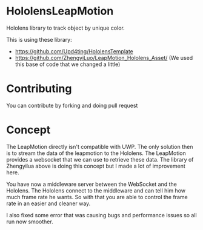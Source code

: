 # HololensLeapMotion
Hololens library to track object by unique color. 

This is using these library:

-	https://github.com/Upd4ting/HololensTemplate
- https://github.com/ZhengyiLuo/LeapMotion_Hololens_Asset/ (We used this base of code that we changed a little)

# Contributing

You can contribute by forking and doing pull request

# Concept 

The LeapMotion directly isn't compatible with UWP. The only solution then is to stream the data of the leapmotion to the Hololens.
The LeapMotion provides a websocket that we can use to retrieve these data. The library of Zhengyilua above is doing this concept but I made a lot of improvement here. 

You have now a middleware server between the WebSocket and the Hololens. The Hololens connect to the middleware and can tell him how much frame rate he wants. So with that you are able to control the frame rate in an easier and cleaner way. 

I also fixed some error that was causing bugs and performance issues so all run now smoother.
